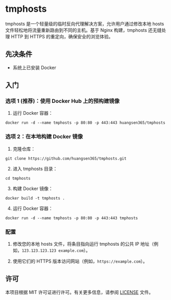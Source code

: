 # tmphosts

tmphosts 是一个轻量级的临时反向代理解决方案，允许用户通过修改本地 hosts 文件轻松地将流量重新路由到不同的主机。基于 Nginx 构建，tmphosts 还无缝处理 HTTP 到 HTTPS 的重定向，确保安全的浏览体验。

## 先决条件

- 系统上已安装 Docker

## 入门

### 选项 1 (推荐)：使用 Docker Hub 上的预构建镜像

1. 运行 Docker 容器：

```
docker run -d --name tmphosts -p 80:80 -p 443:443 huangsen365/tmphosts
```

### 选项 2：在本地构建 Docker 镜像

1. 克隆仓库：

```
git clone https://github.com/huangsen365/tmphosts.git
```

2. 进入 tmphosts 目录：

```
cd tmphosts
```

3. 构建 Docker 镜像：

```
docker build -t tmphosts .
```

4. 运行 Docker 容器：

```
docker run -d --name tmphosts -p 80:80 -p 443:443 tmphosts
```

### 配置

1. 修改您的本地 hosts 文件，将条目指向运行 tmphosts 的公共 IP 地址（例如，`123.123.123.123 example.com`）。

2. 使用它们的 HTTPS 版本访问网站（例如，`https://example.com`）。

## 许可

本项目根据 MIT 许可证进行许可。有关更多信息，请参阅 [LICENSE](LICENSE) 文件。
